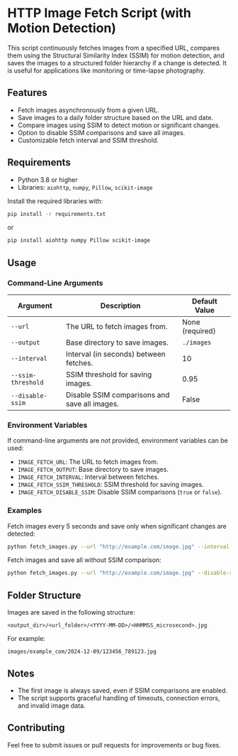 # HTTP Image Fetch Script (with Motion Detection)

This script continuously fetches images from a specified URL, compares them using the Structural Similarity Index (SSIM) for motion detection, and saves the images to a structured folder hierarchy if a change is detected. It is useful for applications like monitoring or time-lapse photography.

## Features

- Fetch images asynchronously from a given URL.
- Save images to a daily folder structure based on the URL and date.
- Compare images using SSIM to detect motion or significant changes.
- Option to disable SSIM comparisons and save all images.
- Customizable fetch interval and SSIM threshold.

## Requirements

- Python 3.8 or higher
- Libraries: `aiohttp`, `numpy`, `Pillow`, `scikit-image`

Install the required libraries with:


```bash
pip install -r requirements.txt
```
or 
```bash
pip install aiohttp numpy Pillow scikit-image
```

## Usage

### Command-Line Arguments

| Argument            | Description                                      | Default Value                  |
|---------------------|--------------------------------------------------|--------------------------------|
| `--url`             | The URL to fetch images from.                   | None (required)               |
| `--output`          | Base directory to save images.                  | `./images`                    |
| `--interval`        | Interval (in seconds) between fetches.          | 10                             |
| `--ssim-threshold`  | SSIM threshold for saving images.               | 0.95                          |
| `--disable-ssim`    | Disable SSIM comparisons and save all images.   | False                         |

### Environment Variables

If command-line arguments are not provided, environment variables can be used:

- `IMAGE_FETCH_URL`: The URL to fetch images from.
- `IMAGE_FETCH_OUTPUT`: Base directory to save images.
- `IMAGE_FETCH_INTERVAL`: Interval between fetches.
- `IMAGE_FETCH_SSIM_THRESHOLD`: SSIM threshold for saving images.
- `IMAGE_FETCH_DISABLE_SSIM`: Disable SSIM comparisons (`true` or `false`).

### Examples

Fetch images every 5 seconds and save only when significant changes are detected:

```bash
python fetch_images.py --url "http://example.com/image.jpg" --interval 5 --output "./images" --ssim-threshold 0.9
```

Fetch images and save all without SSIM comparison:

```bash
python fetch_images.py --url "http://example.com/image.jpg" --disable-ssim
```

## Folder Structure

Images are saved in the following structure:

```
<output_dir>/<url_folder>/<YYYY-MM-DD>/<HHMMSS_microsecond>.jpg
```

For example:

```
images/example_com/2024-12-09/123456_789123.jpg
```

## Notes

- The first image is always saved, even if SSIM comparisons are enabled.
- The script supports graceful handling of timeouts, connection errors, and invalid image data.

## Contributing

Feel free to submit issues or pull requests for improvements or bug fixes.



